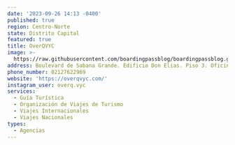 ```yaml
---
date: '2023-09-26 14:13 -0400'
published: true
region: Centro-Norte
state: Distrito Capital
featured: true
title: OverQVYC
image: >-
  https://raw.githubusercontent.com/boardingpassblog/boardingpassblog.github.io/main/assets/images/overq1.jpg
address: Boulevard de Sabana Grande. Edificio Don Elias. Piso 3. Oficina 301
phone_number: 02127622969
website: 'https://overqvyc.com/'
instagram_user: overq.vyc
services:
  - Guía Turística
  - Organización de Viajes de Turismo
  - Viajes Internacionales
  - Viajes Nacionales
types:
  - Agencias
---
```


